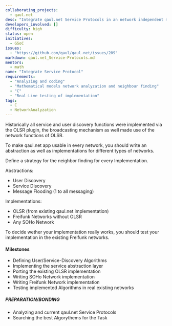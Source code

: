 ```yaml
---
collaborating_projects:
  - qaul.net
desc: "Integrate qaul.net Service Protocols in an network independent manner"
developers_involved: []
difficulty: high
status: open
initiatives:
  - GSoC
issues:
  - "https://github.com/qaul/qaul.net/issues/209"
markdown: qaul.net_Service-Protocols.md
mentors:
  - math
name: "Integrate Service Protocol"
requirements:
  - "Analyzing and coding"
  - "Mathematical models network analyzation and neighbour finding"
  - "C"
  - "Real-Live testing of implementation"
tags:
  - C
  - NetworkAnalyzation
---
```


Historically all service and user discovery functions were implemented via the OLSR plugin, the broadcasting mechanism as well made use of the network functions of OLSR.

To make qaul.net app usable in every network, you should write an abstraction as well as implementations for different types of networks.

Define a strategy for the neighbor finding for every Implementation.

Abstractions:
* User Discovery
* Service Discovery
* Message Flooding (1 to all messaging)

Implementations:
* OLSR (from existing qaul.net implementation)
* Freifunk Networks without OLSR
* Any SOHo Network

To decide wether your implementation really works, you should test your implementation in the existing Freifunk networks.


#### Milestones

* Defining User/Service-Discovery Algorithms
* Implementing the service abstraction layer
* Porting the existing OLSR implementation
* Writing SOHo Network implementation
* Writing Freifunk Network implementation
* Testing implemented Algorithms in real existing networks

##### PREPARATION/BONDING

- Analyzing and current qaul.net Service Protocols
- Searching the best Algorythems for the Task
